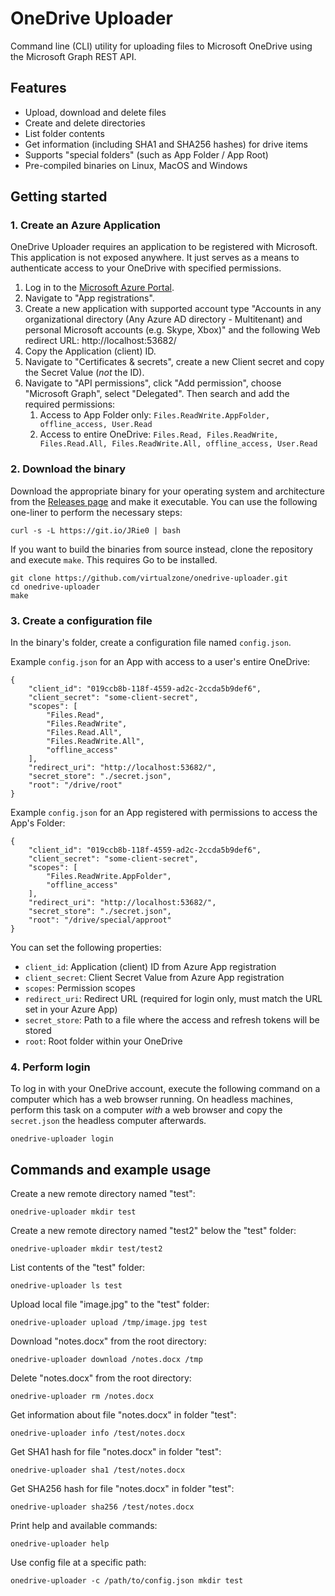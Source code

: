 # OneDrive Uploader
Command line (CLI) utility for uploading files to Microsoft OneDrive using the Microsoft Graph REST API.

## Features
* Upload, download and delete files
* Create and delete directories
* List folder contents
* Get information (including SHA1 and SHA256 hashes) for drive items
* Supports "special folders" (such as App Folder / App Root)
* Pre-compiled binaries on Linux, MacOS and Windows

## Getting started

### 1. Create an Azure Application
OneDrive Uploader requires an application to be registered with Microsoft. This application is not exposed anywhere. It just serves as a means to authenticate access to your OneDrive with specified permissions.

1. Log in to the [Microsoft Azure Portal](https://portal.azure.com/).
1. Navigate to "App registrations".
1. Create a new application with supported account type "Accounts in any organizational directory (Any Azure AD directory - Multitenant) and personal Microsoft accounts (e.g. Skype, Xbox)" and the following Web redirect URL: http://localhost:53682/
1. Copy the Application (client) ID.
1. Navigate to "Certificates & secrets", create a new Client secret and copy the Secret Value (*not* the ID).
1. Navigate to "API permissions", click "Add permission", choose "Microsoft Graph", select "Delegated". Then search and add the required permissions:
    1. Access to App Folder only: ```Files.ReadWrite.AppFolder, offline_access, User.Read```
    1. Access to entire OneDrive: ```Files.Read, Files.ReadWrite, Files.Read.All, Files.ReadWrite.All, offline_access, User.Read```

### 2. Download the binary
Download the appropriate binary for your operating system and architecture from the [Releases page](https://github.com/virtualzone/onedrive-uploader/releases) and make it executable. You can use the following one-liner to perform the necessary steps:
```
curl -s -L https://git.io/JRie0 | bash
```

If you want to build the binaries from source instead, clone the repository and execute ```make```. This requires Go to be installed.
```
git clone https://github.com/virtualzone/onedrive-uploader.git
cd onedrive-uploader
make
```

### 3. Create a configuration file
In the binary's folder, create a configuration file named ```config.json```.

Example ```config.json``` for an App with access to a user's entire OneDrive:
```
{
    "client_id": "019ccb8b-118f-4559-ad2c-2ccda5b9def6",
    "client_secret": "some-client-secret",
    "scopes": [
        "Files.Read",
        "Files.ReadWrite",
        "Files.Read.All",
        "Files.ReadWrite.All",
        "offline_access"
    ],
    "redirect_uri": "http://localhost:53682/",
    "secret_store": "./secret.json",
    "root": "/drive/root"
}
```

Example ```config.json``` for an App registered with permissions to access the App's Folder:
```
{
    "client_id": "019ccb8b-118f-4559-ad2c-2ccda5b9def6",
    "client_secret": "some-client-secret",
    "scopes": [
        "Files.ReadWrite.AppFolder",
        "offline_access"
    ],
    "redirect_uri": "http://localhost:53682/",
    "secret_store": "./secret.json",
    "root": "/drive/special/approot"
}
```

You can set the following properties:
* ```client_id```: Application (client) ID from Azure App registration
* ```client_secret```: Client Secret Value from Azure App registration
* ```scopes```: Permission scopes
* ```redirect_uri```: Redirect URL (required for login only, must match the URL set in your Azure App)
* ```secret_store```: Path to a file where the access and refresh tokens will be stored
* ```root```: Root folder within your OneDrive

### 4. Perform login
To log in with your OneDrive account, execute the following command on a computer which has a web browser running. On headless machines, perform this task on a computer *with* a web browser and copy the ```secret.json``` the headless computer afterwards.

```
onedrive-uploader login
```

## Commands and example usage
Create a new remote directory named "test":
```
onedrive-uploader mkdir test
```

Create a new remote directory named "test2" below the "test" folder:
```
onedrive-uploader mkdir test/test2
```

List contents of the "test" folder:
```
onedrive-uploader ls test
```

Upload local file "image.jpg" to the "test" folder:
```
onedrive-uploader upload /tmp/image.jpg test
```

Download "notes.docx" from the root directory:
```
onedrive-uploader download /notes.docx /tmp
```

Delete "notes.docx" from the root directory:
```
onedrive-uploader rm /notes.docx
```

Get information about file "notes.docx" in folder "test":
```
onedrive-uploader info /test/notes.docx
```

Get SHA1 hash for file "notes.docx" in folder "test":
```
onedrive-uploader sha1 /test/notes.docx
```

Get SHA256 hash for file "notes.docx" in folder "test":
```
onedrive-uploader sha256 /test/notes.docx
```

Print help and available commands:
```
onedrive-uploader help
```

Use config file at a specific path:
```
onedrive-uploader -c /path/to/config.json mkdir test
```